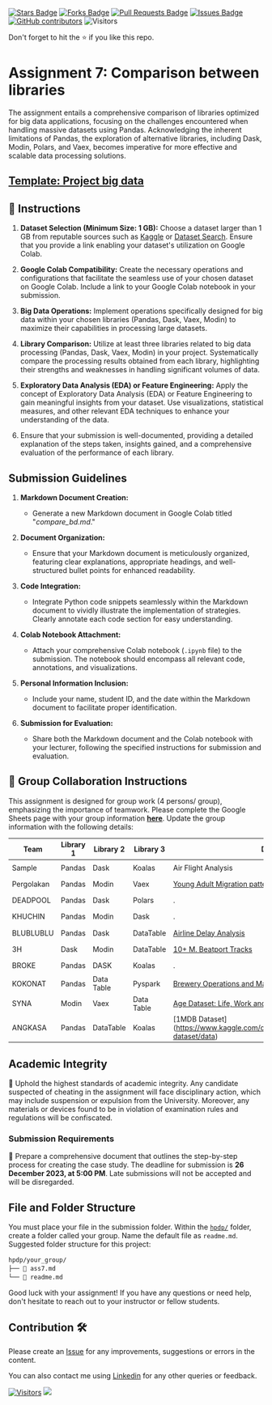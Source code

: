 <a href="https://github.com/drshahizan/Python-big-data/stargazers"><img src="https://img.shields.io/github/stars/drshahizan/Python-big-data" alt="Stars Badge"/></a>
<a href="https://github.com/drshahizan/Python-big-data/network/members"><img src="https://img.shields.io/github/forks/drshahizan/Python-big-data" alt="Forks Badge"/></a>
<a href="https://github.com/drshahizan/Python-big-data/pulls"><img src="https://img.shields.io/github/issues-pr/drshahizan/Python-big-data" alt="Pull Requests Badge"/></a>
<a href="https://github.com/drshahizan/Python-big-data/issues"><img src="https://img.shields.io/github/issues/drshahizan/Python-big-data" alt="Issues Badge"/></a>
<a href="https://github.com/drshahizan/Python-big-data/graphs/contributors"><img alt="GitHub contributors" src="https://img.shields.io/github/contributors/drshahizan/Python-big-data?color=2b9348"></a>
![Visitors](https://api.visitorbadge.io/api/visitors?path=https%3A%2F%2Fgithub.com%2Fdrshahizan%2FPython-big-data&labelColor=%23d9e3f0&countColor=%23697689&style=flat)

Don't forget to hit the :star: if you like this repo.

# Assignment 7: Comparison between libraries
The assignment entails a comprehensive comparison of libraries optimized for big data applications, focusing on the challenges encountered when handling massive datasets using Pandas. Acknowledging the inherent limitations of Pandas, the exploration of alternative libraries, including Dask, Modin, Polars, and Vaex, becomes imperative for more effective and scalable data processing solutions.

## [Template: Project big data](./sample/compare_big_data.ipynb)

## 🚀 Instructions
1. **Dataset Selection (Minimum Size: 1 GB):** Choose a dataset larger than 1 GB from reputable sources such as [Kaggle](https://www.kaggle.com/datasets) or [Dataset Search](https://datasetsearch.research.google.com/). Ensure that you provide a link enabling your dataset's utilization on Google Colab.

2. **Google Colab Compatibility:** Create the necessary operations and configurations that facilitate the seamless use of your chosen dataset on Google Colab. Include a link to your Google Colab notebook in your submission.

3. **Big Data Operations:** Implement operations specifically designed for big data within your chosen libraries (Pandas, Dask, Vaex, Modin) to maximize their capabilities in processing large datasets.

4. **Library Comparison:** Utilize at least three libraries related to big data processing (Pandas, Dask, Vaex, Modin) in your project. Systematically compare the processing results obtained from each library, highlighting their strengths and weaknesses in handling significant volumes of data.

5. **Exploratory Data Analysis (EDA) or Feature Engineering:** Apply the concept of Exploratory Data Analysis (EDA) or Feature Engineering to gain meaningful insights from your dataset. Use visualizations, statistical measures, and other relevant EDA techniques to enhance your understanding of the data.

6. Ensure that your submission is well-documented, providing a detailed explanation of the steps taken, insights gained, and a comprehensive evaluation of the performance of each library.

## Submission Guidelines

1. **Markdown Document Creation:**
   - Generate a new Markdown document in Google Colab titled "*compare_bd.md*."

2. **Document Organization:**
   - Ensure that your Markdown document is meticulously organized, featuring clear explanations, appropriate headings, and well-structured bullet points for enhanced readability.

3. **Code Integration:**
   - Integrate Python code snippets seamlessly within the Markdown document to vividly illustrate the implementation of strategies. Clearly annotate each code section for easy understanding.

4. **Colab Notebook Attachment:**
   - Attach your comprehensive Colab notebook (`.ipynb` file) to the submission. The notebook should encompass all relevant code, annotations, and visualizations.

5. **Personal Information Inclusion:**
   - Include your name, student ID, and the date within the Markdown document to facilitate proper identification.

6. **Submission for Evaluation:**
   - Share both the Markdown document and the Colab notebook with your lecturer, following the specified instructions for submission and evaluation.

## 🚀 Group Collaboration Instructions
This assignment is designed for group work (4 persons/ group), emphasizing the importance of teamwork. Please complete the Google Sheets page with your group information [**here**](https://docs.google.com/spreadsheets/d/1vLDgDAu2ai9rAOIKUfE1xUfTEvK2ikpXJ_1F-Xqtk_c/edit?pli=1#gid=175160878). Update the group information with the following details:

| Team | Library 1 | Library 2 | Library 3 | Dataset |  File |
| ----- | ----- | ------ | ------ |  ------ | :------: | 
| Sample | Pandas | Dask | Koalas | Air Flight Analysis | <a href="./sample/readme.md" ><img src="../../../images/answer.png" width="24px" height="24px" > |
| Pergolakan | Pandas | Modin | Vaex | [Young Adult Migration patterns](https://www.kaggle.com/datasets/sujaykapadnis/young-adult-migration-patterns?select=od.csv)  | <a href="./sample/readme.md" ><img src="../../../images/answer.png" width="24px" height="24px" > |
| DEADPOOL | Pandas | Dask | Polars | . | <a href="./DEADPOOL/readme.md" ><img src="../../../images/answer.png" width="24px" height="24px" > |
| KHUCHIN | Pandas | Modin | Dask | . | <a href="./sample/readme.md" ><img src="../../../images/answer.png" width="24px" height="24px" > |
| BLUBLUBLU | Pandas | Dask | DataTable | [Airline Delay Analysis](https://www.kaggle.com/datasets/sherrytp/airline-delay-analysis) | <a href="./sample/readme.md" ><img src="../../../images/answer.png" width="24px" height="24px" > 
| 3H | Dask | Modin | DataTable | [10+ M. Beatport Tracks](https://www.kaggle.com/datasets/mcfurland/10-m-beatport-tracks-spotify-audio-features)   | <a href="" ><img src="../../../images/answer.png" width="24px" height="24px" > 
| BROKE | Pandas | DASK | Koalas | . | <a href="./sample/readme.md" ><img src="../../../images/answer.png" width="24px" height="24px" > 
| KOKONAT | Pandas | Data Table | Pyspark | [Brewery Operations and Market Analysis](https://www.kaggle.com/datasets/ankurnapa/brewery-operations-and-market-analysis-dataset) | <a href="./sample/readme.md" ><img src="../../../images/answer.png" width="24px" height="24px" > |
| SYNA | Modin | Vaex | Data Table | [Age Dataset: Life, Work and Death of 1.22M People](https://www.kaggle.com/datasets/imoore/age-dataset) | <a href="./sample/readme.md" ><img src="../../../images/answer.png" width="24px" height="24px" > |
| ANGKASA | Pandas | DataTable | Koalas | [1MDB Dataset] (https://www.kaggle.com/datasets/ashirwadsangwan/imdb-dataset/data) | <a href="./sample/readme.md" ><img src="../../../images/answer.png" width="24px" height="24px" > |

## Academic Integrity
🚫 Uphold the highest standards of academic integrity. Any candidate suspected of cheating in the assignment will face disciplinary action, which may include suspension or expulsion from the University. Moreover, any materials or devices found to be in violation of examination rules and regulations will be confiscated.

### Submission Requirements
📝 Prepare a comprehensive document that outlines the step-by-step process for creating the case study. 
The deadline for submission is **26 December 2023, at 5:00 PM**. Late submissions will not be accepted and will be disregarded.

## File and Folder Structure 

You must place your file in the submission folder. Within the [`hpdp/`](https://github.com/drshahizan/Python-big-data/edit/main/assignment/ass7/hpdp) folder, create a folder called your group. Name the default file as `readme.md`. Suggested folder structure for this project:

```html
hpdp/your_group/
├── 📄 ass7.md
└── 📄 readme.md

```

Good luck with your assignment! If you have any questions or need help, don't hesitate to reach out to your instructor or fellow students.


## Contribution 🛠️
Please create an [Issue](https://github.com/drshahizan/Python_EDA/issues) for any improvements, suggestions or errors in the content.

You can also contact me using [Linkedin](https://www.linkedin.com/in/drshahizan/) for any other queries or feedback.

[![Visitors](https://api.visitorbadge.io/api/visitors?path=https%3A%2F%2Fgithub.com%2Fdrshahizan&labelColor=%23697689&countColor=%23555555&style=plastic)](https://visitorbadge.io/status?path=https%3A%2F%2Fgithub.com%2Fdrshahizan)
![](https://hit.yhype.me/github/profile?user_id=81284918)
